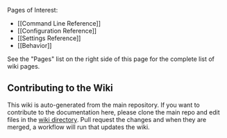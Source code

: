 Pages of Interest:

- [[Command Line Reference]]
- [[Configuration Reference]]
- [[Settings Reference]]
- [[Behavior]]

See the "Pages" list on the right side of this page for the complete list of wiki pages.

## Contributing to the Wiki

This wiki is auto-generated from the main repository. If you want to contribute to the documentation
here, please clone the main repo and edit files in the [wiki directory][1]. Pull request the changes
and when they are merged, a workflow will run that updates the wiki.

[1]: https://github.com/rcdailey/trash-updater/tree/master/wiki
